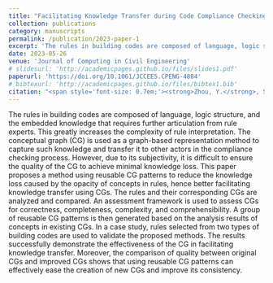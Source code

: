 ```yaml
---
title: "Facilitating Knowledge Transfer during Code Compliance Checking Using Conceptual Graphs"
collection: publications
category: manuscripts
permalink: /publication/2023-paper-1
excerpt: 'The rules in building codes are composed of language, logic structure, and the embedded knowledge that requires further articulation from rule experts. This greatly increases the complexity of rule interpretation. The conceptual graph (CG) is used as a graph-based representation method to capture such knowledge and transfer it to other actors in the compliance checking process. ...'
date: 2023-05-26
venue: 'Journal of Computing in Civil Engineering'
# slidesurl: 'http://academicpages.github.io/files/slides1.pdf'
paperurl: 'https://doi.org/10.1061/JCCEE5.CPENG-4884'
# bibtexurl: 'http://academicpages.github.io/files/bibtex1.bib'
citation: "<span style='font-size: 0.7em;'><strong>Zhou, Y.</strong>, Solihin, W., & Yeoh, J. K. W. (2023). <em>Facilitating Knowledge Transfer during Code Compliance Checking Using Conceptual Graphs</em>. <em>Journal of Computing in Civil Engineering</em>, <strong>37</strong>(5), 05023001. <a href='https://doi.org/10.1061/JCCEE5.CPENG-4884' target='_blank'>https://doi.org/10.1061/JCCEE5.CPENG-4884</a>"
---
```

The rules in building codes are composed of language, logic structure, and the embedded knowledge that requires further articulation from rule experts. This greatly increases the complexity of rule interpretation. The conceptual graph (CG) is used as a graph-based representation method to capture such knowledge and transfer it to other actors in the compliance checking process. However, due to its subjectivity, it is difficult to ensure the quality of the CG to achieve minimal knowledge loss. This paper proposes a method using reusable CG patterns to reduce the knowledge loss caused by the opacity of concepts in rules, hence better facilitating knowledge transfer using CGs. The rules and their corresponding CGs are analyzed and compared. An assessment framework is used to assess CGs for correctness, completeness, complexity, and comprehensibility. A group of reusable CG patterns is then generated based on the analysis results of concepts in existing CGs. In a case study, rules selected from two types of building codes are used to validate the proposed methods. The results successfully demonstrate the effectiveness of the CG in facilitating knowledge transfer. Moreover, the comparison of quality between original CGs and improved CGs shows that using reusable CG patterns can effectively ease the creation of new CGs and improve its consistency.
